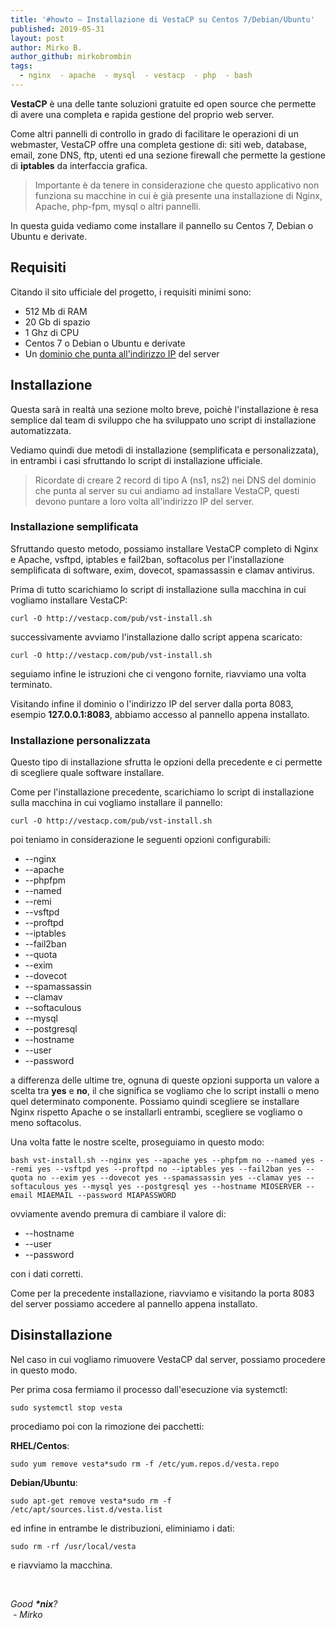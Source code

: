 ```yaml
---
title: '#howto – Installazione di VestaCP su Centos 7/Debian/Ubuntu'
published: 2019-05-31
layout: post
author: Mirko B.
author_github: mirkobrombin
tags:
  - nginx  - apache  - mysql  - vestacp  - php  - bash
---
```

<p><strong>VestaCP</strong> è una delle tante soluzioni gratuite ed open source che permette di avere una completa e rapida&nbsp;gestione del proprio web server.</p><p>Come altri pannelli di controllo in grado di facilitare le operazioni di un webmaster, VestaCP offre una completa gestione di: siti web, database, email, zone DNS, ftp, utenti ed una sezione firewall che permette la gestione di <strong>iptables</strong> da&nbsp;interfaccia grafica.</p><blockquote><p>Importante è da tenere in considerazione che questo applicativo non funziona su macchine in cui è già presente una installazione di Nginx, Apache, php-fpm, mysql o altri pannelli.</p></blockquote><p>In questa guida vediamo come installare il pannello su Centos 7, Debian o Ubuntu e derivate.</p><h2>Requisiti</h2><p>Citando il sito ufficiale del progetto, i requisiti minimi sono:</p><ul>	<li>512 Mb di RAM</li>	<li>20 Gb di spazio</li>	<li>1 Ghz di CPU</li>	<li>Centos 7 o Debian o Ubuntu e derivate</li>	<li>Un <a href="https://linuxhub.it/article/howto-puntare-un-dominio-ad-un-ip">dominio che punta all'indirizzo IP</a> del server</li></ul><h2>Installazione</h2><p>Questa sarà in realtà una sezione molto breve, poichè l'installazione è&nbsp;resa semplice dal team di sviluppo che ha sviluppato uno script di installazione automatizzata.</p><p>Vediamo quindi due metodi di installazione (semplificata e personalizzata), in entrambi i casi sfruttando lo script di installazione ufficiale.</p><blockquote><p>Ricordate di creare 2 record di tipo A (ns1, ns2) nei DNS del dominio che punta al server su cui andiamo ad installare VestaCP, questi devono puntare a loro volta all'indirizzo IP del server.</p></blockquote><h3>Installazione semplificata</h3><p>Sfruttando questo metodo, possiamo installare VestaCP completo di Nginx e Apache, vsftpd, iptables e fail2ban, softacolus per l'installazione semplificata di software, exim, dovecot, spamassassin e clamav antivirus.</p><p>Prima di tutto scarichiamo lo script di installazione sulla macchina in cui vogliamo installare VestaCP:</p><pre><code>curl -O http://vestacp.com/pub/vst-install.sh</code></pre><p>successivamente avviamo l'installazione dallo script appena scaricato:</p><pre><code>curl -O http://vestacp.com/pub/vst-install.sh</code></pre><p>seguiamo infine le istruzioni che ci vengono fornite, riavviamo una volta terminato.</p><p>Visitando infine il dominio o l'indirizzo IP del server dalla porta 8083, esempio <strong>127.0.0.1:8083</strong>, abbiamo accesso al pannello appena installato.</p><h3>Installazione personalizzata</h3><p>Questo tipo di installazione sfrutta le opzioni della precedente e ci permette di scegliere quale software installare.</p><p>Come per l'installazione precedente, scarichiamo lo script di installazione sulla macchina in cui vogliamo installare il pannello:</p><pre><code>curl -O http://vestacp.com/pub/vst-install.sh</code></pre><p>poi teniamo in considerazione le seguenti opzioni configurabili:</p><ul>	<li>--nginx</li>	<li>--apache</li>	<li>--phpfpm</li>	<li>--named</li>	<li>--remi</li>	<li>--vsftpd</li>	<li>--proftpd</li>	<li>--iptables</li>	<li>--fail2ban</li>	<li>--quota</li>	<li>--exim</li>	<li>--dovecot</li>	<li>--spamassassin</li>	<li>--clamav</li>	<li>--softaculous</li>	<li>--mysql&nbsp;</li>	<li>--postgresql</li>	<li>--hostname</li>	<li>--user</li>	<li>--password</li></ul><p>a differenza delle ultime tre, ognuna di queste opzioni supporta un&nbsp;valore a scelta tra&nbsp;<strong>yes</strong>&nbsp;e&nbsp;<strong>no</strong>, il che significa se vogliamo che lo script installi o meno quel determinato componente. Possiamo quindi scegliere se installare Nginx rispetto Apache o se installarli entrambi, scegliere se vogliamo o meno softacolus.</p><p>Una volta fatte le nostre scelte, proseguiamo in questo modo:</p><pre><code>bash vst-install.sh --nginx yes --apache yes --phpfpm no --named yes --remi yes --vsftpd yes --proftpd no --iptables yes --fail2ban yes --quota no --exim yes --dovecot yes --spamassassin yes --clamav yes --softaculous yes --mysql yes --postgresql yes --hostname MIOSERVER --email MIAEMAIL --password MIAPASSWORD</code></pre><p>ovviamente avendo premura di cambiare il valore di:</p><ul>	<li>--hostname</li>	<li>--user</li>	<li>--password</li></ul><p>con i dati corretti.</p><p>Come per la precedente installazione, riavviamo e visitando la porta 8083 del server possiamo accedere al pannello appena installato.</p><h2>Disinstallazione</h2><p>Nel caso in cui vogliamo rimuovere VestaCP dal server, possiamo procedere in questo modo.</p><p>Per prima cosa fermiamo il processo dall'esecuzione via systemctl:</p><pre><code>sudo systemctl stop vesta</code></pre><p>procediamo poi con la rimozione dei pacchetti:</p><p><strong>RHEL/Centos</strong>:</p><pre><code>sudo yum remove vesta*sudo rm -f /etc/yum.repos.d/vesta.repo</code></pre><p><strong>Debian/Ubuntu</strong>:</p><pre><code>sudo apt-get remove vesta*sudo rm -f /etc/apt/sources.list.d/vesta.list</code></pre><p>ed infine in entrambe le distribuzioni, eliminiamo i dati:</p><pre><code>sudo rm -rf /usr/local/vesta</code></pre><p>e riavviamo la macchina.</p><p>&nbsp;</p><p><em>Good&nbsp;<strong>*nix</strong>?</em><br /><em>&nbsp;- Mirko</em></p>